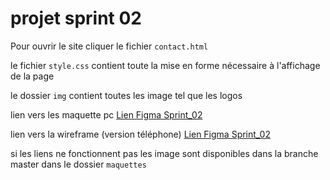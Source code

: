 <h1>projet sprint 02 </h1 >

<p>Pour ouvrir le site cliquer le fichier <code>contact.html</code>  </p>

<p>le fichier <code>style.css</code> contient toute la mise en forme nécessaire à l'affichage de la page</p>

<p>le dossier <code>img</code> contient toutes les image tel que les logos</p>

<p>lien vers les maquette pc <a href="https://www.figma.com/file/iHa0JIDOqNbZ2XEHRTJaBN/Sprint_02-team-library?node-id=0%3A1"> Lien Figma Sprint_02</a></p>

<p>lien vers la wireframe (version téléphone) <a href="https://www.figma.com/file/WBzEapDDNqu4NdHRANzaFd/Sprint_02_Mobile?node-id=0%3A1"> Lien Figma Sprint_02</a></p>

<p> si les liens ne fonctionnent pas les image sont disponibles dans la branche master dans le dossier <code>maquettes</code></p>
